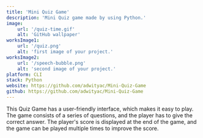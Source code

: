 ```yaml
---
title: 'Mini Quiz Game'
description: 'Mini Quiz game made by using Python.'
image:
    url: '/quiz-time.gif'
    alt: 'GitHub wallpaper'
worksImage1:
    url: '/quiz.png'
    alt: 'first image of your project.'
worksImage2:
    url: '/speech-bubble.png'
    alt: 'second image of your project.'
platform: CLI
stack: Python
website: https://github.com/adwityac/Mini-Quiz-Game
github: https://github.com/adwityac/Mini-Quiz-Game
---
```


This Quiz Game has a user-friendly interface, which makes it easy to play. The game consists of a series of questions, and the player has to give the correct answer. The player's score is displayed at the end of the game, and the game can be played multiple times to improve the score.
